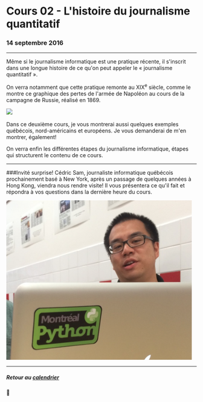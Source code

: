 # Cours 02 - L'histoire du journalisme quantitatif

### 14 septembre 2016

---

Même si le journalisme informatique est une pratique récente, il s'inscrit dans une longue histoire de ce qu'on peut appeler le «&nbsp;journalisme quantitatif&nbsp;».

On verra notamment que cette pratique remonte au XIX<sup>e</sup> siècle, comme le montre ce graphique des pertes de l'armée de Napoléon au cours de la campagne de Russie, réalisé en 1869.

[![](https://upload.wikimedia.org/wikipedia/commons/2/29/Minard.png)](https://upload.wikimedia.org/wikipedia/commons/2/29/Minard.png)

Dans ce deuxième cours, je vous montrerai aussi quelques exemples québécois, nord-américains et européens. Je vous demanderai de m'en montrer, également!

On verra enfin les différentes étapes du journalisme informatique, étapes qui structurent le contenu de ce cours.

---

###Invité surprise!
Cédric Sam, journaliste informatique québécois prochainement basé à New York, après un passage de quelques années à Hong Kong, viendra nous rendre visite! Il vous présentera ce qu'il fait et répondra à vos questions dans la dernière heure du cours.

![](assets/CedricSam.png)

---

##### Retour au [calendrier](/calendrier.md)
:rocket:

